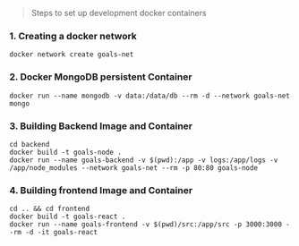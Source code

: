 > Steps to set up development docker containers

### 1. Creating a docker network
```
docker network create goals-net
```

### 2. Docker MongoDB persistent Container
```
docker run --name mongodb -v data:/data/db --rm -d --network goals-net mongo
```

### 3. Building Backend Image and Container
```
cd backend
docker build -t goals-node .
docker run --name goals-backend -v $(pwd):/app -v logs:/app/logs -v /app/node_modules --network goals-net --rm -p 80:80 goals-node
```
### 4. Building frontend Image and Container
```
cd .. && cd frontend
docker build -t goals-react .
docker run --name goals-frontend -v $(pwd)/src:/app/src -p 3000:3000 --rm -d -it goals-react
```

